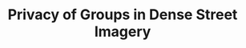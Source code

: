 ---
title: "Privacy of Groups in Dense Street Imagery"
status: "ongoing"
featured: true
startDate: "2024"
teamMemberIds: ["matt", "hauke", "wendy"]
summary: "Spatially and temporally dense street imagery (DSI) datasets have grown unbounded. In 2024, individual companies possessed around 3 trillion unique images of public streets. DSI data streams are only set to grow as companies like Lyft and Waymo use DSI to train autonomous vehicle algorithms and analyze collisions. Academic researchers leverage DSI to explore novel approaches to urban analysis. To address privacy vulnerabilities, DSI providers have made good-faith efforts to protect individual privacy by blurring sensitive information such as faces and license plates. In this work, however, we find that increased density and innovation in artificial intelligence fail to protect privacy at a group membership level. We perform a penetration test to demonstrate the ease with which group membership inferences can be made from depictions of obfuscated pedestrians in 25,232,608 dashcam images taken in New York City. By synthesizing empirical findings and existing theoretical frameworks, we develop a typology of groups identifiable within DSI and subsequently analyze the privacy implications of information flows pertaining to each group through the lens of contextual integrity. Finally, we discuss actionable recommendations for researchers working with data from DSI providers."
image: "assets/projects/dsi-privacy.png"
---